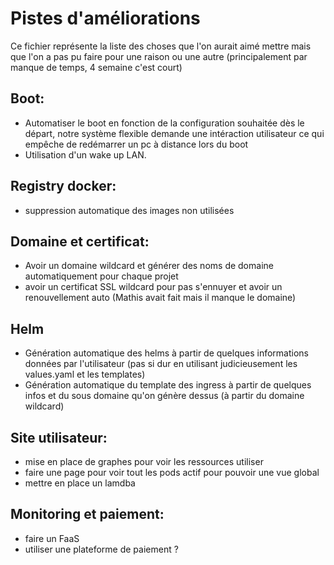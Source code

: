 # Pistes d'améliorations
Ce fichier représente la liste des choses que l'on aurait aimé mettre mais que l'on a pas pu faire pour une raison ou une autre (principalement par manque de temps, 4 semaine c'est court)

## Boot:
- Automatiser le boot en fonction de la configuration souhaitée dès le départ, notre système flexible demande une intéraction utilisateur ce qui empêche de redémarrer un pc à distance lors du boot
- Utilisation d'un wake up LAN.

## Registry docker:
- suppression automatique des images non utilisées

## Domaine et certificat:
- Avoir un domaine wildcard et générer des noms de domaine automatiquement pour chaque projet
- avoir un certificat SSL wildcard pour pas s'ennuyer et avoir un renouvellement auto
(Mathis avait fait mais il manque le domaine)

## Helm
- Génération automatique des helms à partir de quelques informations données par l'utilisateur (pas si dur en utilisant judicieusement les values.yaml et les templates)
- Génération automatique du template des ingress à partir de quelques infos et du sous domaine qu'on génère dessus (à partir du domaine wildcard)

## Site utilisateur:
- mise en place de graphes pour voir les ressources utiliser
- faire une page pour voir tout les pods actif pour pouvoir une vue global
- mettre en place un lamdba

## Monitoring et paiement:
- faire un FaaS
- utiliser une plateforme de paiement ?

